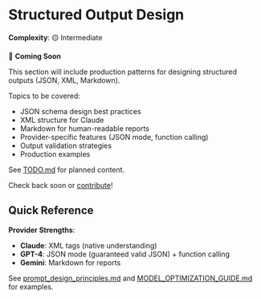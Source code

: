 # Structured Output Design

**Complexity**: 🟡 Intermediate

🚧 **Coming Soon**

This section will include production patterns for designing structured outputs (JSON, XML, Markdown).

Topics to be covered:
- JSON schema design best practices
- XML structure for Claude
- Markdown for human-readable reports
- Provider-specific features (JSON mode, function calling)
- Output validation strategies
- Production examples

See [TODO.md](../TODO.md) for planned content.

Check back soon or [contribute](../CONTRIBUTING.md)!

## Quick Reference

**Provider Strengths**:
- **Claude**: XML tags (native understanding)
- **GPT-4**: JSON mode (guaranteed valid JSON) + function calling
- **Gemini**: Markdown for reports

See [prompt_design_principles.md](../prompt_design_principles.md#output-structure-design) and [MODEL_OPTIMIZATION_GUIDE.md](../MODEL_OPTIMIZATION_GUIDE.md) for examples.
